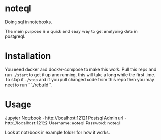 # noteql
Doing sql in notebooks.

The main purpose is a quick and easy way to get analysing data in postgreql.

# Installation

You need docker and docker-compose to make this work. 
Pull this repo and run ```./start``` to get it up and running, this will take a long while the first time. 
To stop it ```./stop``` and if you pull changed code from this repo then you may neet to run ```./rebuild``.

# Usage

Jupyter Notebook -  http://localhost:12121
Postsql Admin url -  http://localhost:12122  Username: noteql Password: noteql

Look at notebook in example folder for how it works.
